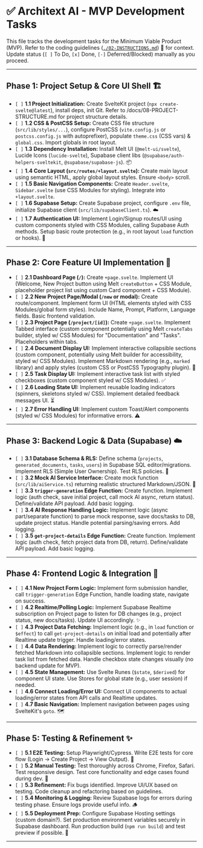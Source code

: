 # **✅ Architext AI - MVP Development Tasks**

This file tracks the development tasks for the Minimum Viable Product (MVP). Refer to the coding guidelines ([`./02-INSTRUCTIONS.md`](./02-INSTRUCTIONS.md)) 📐 for context. Update status (`[ ]` To Do, `[x]` Done, `[-]` Deferred/Blocked) manually as you proceed.

---

## **Phase 1: Project Setup & Core UI Shell** 🏗️

* `[ ]` **1.1 Project Initialization:** Create SvelteKit project (`npx create-svelte@latest`), install deps, init Git. Refer to /docs/08-PROJECT-STRUCTURE.md for project structure details.
* `[ ]` **1.2 CSS & PostCSS Setup:** Create CSS file structure (`src/lib/styles/...`), configure PostCSS (`vite.config.js` or `postcss.config.js` with autoprefixer), populate `theme.css` (CSS vars) & `global.css`. Import globals in root layout.
* `[ ]` **1.3 Dependency Installation:** Install Melt UI (`@melt-ui/svelte`), Lucide Icons (`lucide-svelte`), Supabase client libs (`@supabase/auth-helpers-sveltekit`, `@supabase/supabase-js`). 📦
* `[ ]` **1.4 Core Layout (`src/routes/+layout.svelte`):** Create main layout using semantic HTML, apply global layout styles. Ensure `<body>` scroll.
* `[ ]` **1.5 Basic Navigation Components:** Create `Header.svelte`, `Sidebar.svelte` (use CSS Modules for styling). Integrate into `+layout.svelte`.
* `[ ]` **1.6 Supabase Setup:** Create Supabase project, configure `.env` file, initialize Supabase client (`src/lib/supabaseClient.ts`). ☁️
* `[ ]` **1.7 Authentication UI:** Implement Login/Signup routes/UI using custom components styled with CSS Modules, calling Supabase Auth methods. Setup basic route protection (e.g., in root layout `load` function or hooks). 🔐

---

## **Phase 2: Core Feature UI Implementation** 🎨

* `[ ]` **2.1 Dashboard Page (`/`):** Create `+page.svelte`. Implement UI (Welcome, New Project button using Melt `createButton` + CSS Module, placeholder project list using custom Card component + CSS Module).
* `[ ]` **2.2 New Project Page/Modal (`/new` or modal):** Create route/component. Implement form UI (HTML elements styled with CSS Modules/global form styles). Include Name, Prompt, Platform, Language fields. Basic frontend validation.
* `[ ]` **2.3 Project Page (`/project/[id]`):** Create `+page.svelte`. Implement Tabbed interface (custom component potentially using Melt `createTabs` builder, styled w/ CSS Modules) for "Documentation" and "Tasks". Placeholders within tabs.
* `[ ]` **2.4 Document Display UI:** Implement interactive collapsible sections (custom component, potentially using Melt builder for accessibility, styled w/ CSS Modules). Implement Markdown rendering (e.g., `marked` library) and apply styles (custom CSS or PostCSS Typography plugin). 📄
* `[ ]` **2.5 Task Display UI:** Implement interactive task list with styled checkboxes (custom component styled w/ CSS Modules). ✅
* `[ ]` **2.6 Loading State UI:** Implement reusable loading indicators (spinners, skeletons styled w/ CSS). Implement detailed feedback messages UI. ⏳
* `[ ]` **2.7 Error Handling UI:** Implement custom Toast/Alert components (styled w/ CSS Modules) for informative errors. ⚠️

---

## **Phase 3: Backend Logic & Data (Supabase)** ☁️

* `[ ]` **3.1 Database Schema & RLS:** Define schema (`projects`, `generated_documents`, `tasks`, `users`) in Supabase SQL editor/migrations. Implement RLS (Simple User Ownership). Test RLS policies. 🔐
* `[ ]` **3.2 Mock AI Service Interface:** Create mock function (`src/lib/aiService.ts`) returning realistic structured Markdown/JSON. 🤖
* `[ ]` **3.3 `trigger-generation` Edge Function:** Create function. Implement logic (auth check, save initial project, call mock AI async, return status). Define/validate API payload. Add basic logging.
* `[ ]` **3.4 AI Response Handling Logic:** Implement logic (async part/separate function) to parse mock response, save docs/tasks to DB, update project status. Handle potential parsing/saving errors. Add logging.
* `[ ]` **3.5 `get-project-details` Edge Function:** Create function. Implement logic (auth check, fetch project data from DB, return). Define/validate API payload. Add basic logging.

---

## **Phase 4: Frontend Logic & Integration** 🔗

* `[ ]` **4.1 New Project Form Logic:** Implement form submission handler, call `trigger-generation` Edge Function, handle loading state, navigate on success.
* `[ ]` **4.2 Realtime/Polling Logic:** Implement Supabase Realtime subscription on Project page to listen for DB changes (e.g., project status, new docs/tasks). Update UI accordingly. ✨
* `[ ]` **4.3 Project Data Fetching:** Implement logic (e.g., in `load` function or `$effect`) to call `get-project-details` on initial load and potentially after Realtime update trigger. Handle loading/error states.
* `[ ]` **4.4 Data Rendering:** Implement logic to correctly parse/render fetched Markdown into collapsible sections. Implement logic to render task list from fetched data. Handle checkbox state changes visually (no backend update for MVP).
* `[ ]` **4.5 State Management:** Use Svelte Runes (`$state`, `$derived`) for component UI state. Use Stores for global state (e.g., user session) if needed.
* `[ ]` **4.6 Connect Loading/Error UI:** Connect UI components to actual loading/error states from API calls and Realtime updates.
* `[ ]` **4.7 Basic Navigation:** Implement navigation between pages using SvelteKit's `goto`. 🗺️

---

## **Phase 5: Testing & Refinement** ✨

* `[ ]` **5.1 E2E Testing:** Setup Playwright/Cypress. Write E2E tests for core flow (Login -> Create Project -> View Output). 🧪
* `[ ]` **5.2 Manual Testing:** Test thoroughly across Chrome, Firefox, Safari. Test responsive design. Test core functionality and edge cases found during dev. 👀
* `[ ]` **5.3 Refinement:** Fix bugs identified. Improve UI/UX based on testing. Code cleanup and refactoring based on guidelines.
* `[ ]` **5.4 Monitoring & Logging:** Review Supabase logs for errors during testing phase. Ensure logs provide useful info. 🪵
* `[ ]` **5.5 Deployment Prep:** Configure Supabase Hosting settings (custom domain?). Set production environment variables securely in Supabase dashboard. Run production build (`npm run build`) and test preview if possible. 🚀

---